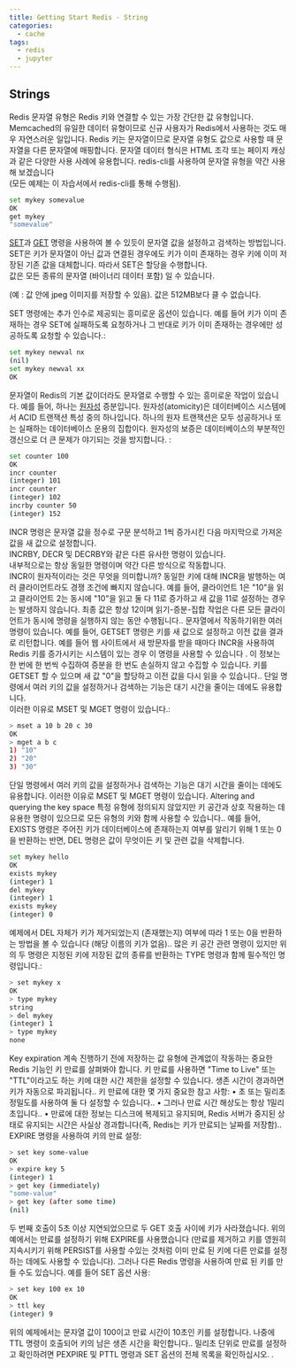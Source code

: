 ```yaml
---
title: Getting Start Redis - String
categories:
  - cache
tags:
  - redis
  - jupyter
---
```


## Strings
Redis 문자열 유형은 Redis 키와 연결할 수 있는 가장 간단한 값 유형입니다. Memcached의 유일한 데이터 유형이므로 신규 사용자가 Redis에서 사용하는 것도 매우 자연스러운 일입니다.
Redis 키는 문자열이므로 문자열 유형도 값으로 사용할 때 문자열을 다른 문자열에 매핑합니다. 문자열 데이터 형식은 HTML 조각 또는 페이지 캐싱과 같은 다양한 사용 사례에 유용합니다.
redis-cli를 사용하여 문자열 유형을 약간 사용해 보겠습니다  
(모든 예제는  이 자습서에서 redis-cli를 통해 수행됨).

```bash
set mykey somevalue
OK
get mykey
"somevalue"
```

[SET](https://redis.io/commands/set)과 [GET](https://redis.io/commands/get) 명령을 사용하여 볼 수 있듯이  문자열 값을 설정하고 검색하는 방법입니다. SET은 키가  문자열이 아닌 값과 연결된 경우에도 키가 이미 존재하는 경우 키에 이미 저장된 기존 값을 대체합니다. 따라서 SET은 할당을 수행합니다.  
값은 모든 종류의 문자열 (바이너리 데이터 포함) 일 수 있습니다.  

(예 : 값 안에 jpeg 이미지를 저장할 수 있음). 값은 512MB보다 클 수 없습니다.  

SET 명령에는 추가 인수로 제공되는 흥미로운 옵션이 있습니다. 예를 들어  키가 이미 존재하는 경우 SET에 실패하도록 요청하거나 그 반대로 키가 이미 존재하는 경우에만 성공하도록 요청할 수 있습니다.:

```bash
set mykey newval nx
(nil)
set mykey newval xx
OK
```

문자열이 Redis의 기본 값이더라도 문자열로 수행할 수 있는 흥미로운 작업이 있습니다. 예를 들어, 하나는 [원자성](https://ko.wikipedia.org/wiki/%EC%9B%90%EC%9E%90%EC%84%B1_(%EB%8D%B0%EC%9D%B4%ED%84%B0%EB%B2%A0%EC%9D%B4%EC%8A%A4_%EC%8B%9C%EC%8A%A4%ED%85%9C)) 증분입니다.
원자성(atomicity)은 데이터베이스 시스템에서 ACID 트랜잭션 특성 중의 하나입니다. 하나의 원자 트랜잭션은 모두 성공하거나 또는 실패하는 데이터베이스 운용의 집합이다. 원자성의 보증은 데이터베이스의 부분적인 갱신으로 더 큰 문제가 야기되는 것을 방지합니다.
:

```bash
set counter 100
OK
incr counter
(integer) 101
incr counter
(integer) 102
incrby counter 50
(integer) 152
```

INCR 명령은 문자열 값을 정수로 구문 분석하고 1씩 증가시킨 다음 마지막으로 가져온 값을 새 값으로 설정합니다.  
INCRBY, DECR 및 DECRBY와 같은 다른 유사한 명령이 있습니다.  
내부적으로는 항상 동일한 명령이며 약간 다른 방식으로 작동합니다.  
INCR이 원자적이라는 것은 무엇을 의미합니까? 동일한 키에 대해 INCR을 발행하는 여러 클라이언트라도 경쟁 조건에 빠지지 않습니다. 예를 들어, 클라이언트 1은 "10"을 읽고 클라이언트 2는 동시에 "10"을 읽고 둘 다 11로 증가하고 새 값을 11로 설정하는 경우는 발생하지 않습니다. 최종 값은 항상 12이며 읽기-증분-집합 작업은 다른 모든 클라이언트가 동시에 명령을 실행하지 않는 동안 수행됩니다..
문자열에서 작동하기위한 여러 명령이 있습니다. 예를 들어, GETSET 명령은 키를 새 값으로 설정하고 이전 값을 결과로 리턴합니다. 예를 들어 웹 사이트에서 새 방문자를 받을 때마다 INCR을 사용하여 Redis 키를 증가시키는 시스템이 있는 경우 이 명령을 사용할 수 있습니다  . 이 정보는 한 번에 한 번씩 수집하여 증분을 한 번도 손실하지 않고 수집할 수 있습니다.  키를 GETSET 할 수 있으며  새 값 "0"을 할당하고 이전 값을 다시 읽을 수 있습니다..
단일 명령에서 여러 키의 값을 설정하거나 검색하는 기능은 대기 시간을 줄이는 데에도 유용합니다.  
이러한 이유로 MSET 및 MGET 명령이 있습니다.:  

```bash
> mset a 10 b 20 c 30
OK
> mget a b c
1) "10"
2) "20"
3) "30"
```

단일 명령에서 여러 키의 값을 설정하거나 검색하는 기능은 대기 시간을 줄이는 데에도 유용합니다. 이러한 이유로 MSET 및 MGET 명령이 있습니다.
Altering and querying the key space
특정 유형에 정의되지 않았지만 키 공간과 상호 작용하는 데 유용한 명령이 있으므로 모든 유형의 키와 함께 사용할 수 있습니다..
예를 들어, EXISTS 명령은  주어진 키가 데이터베이스에 존재하는지 여부를 알리기 위해 1 또는 0을 반환하는 반면, DEL 명령은 값이 무엇이든 키 및 관련 값을 삭제합니다.

```bash
set mykey hello
OK
exists mykey
(integer) 1
del mykey
(integer) 1
exists mykey
(integer) 0
```

예제에서  DEL 자체가 키가 제거되었는지 (존재했는지) 여부에 따라 1 또는 0을 반환하는 방법을 볼 수 있습니다 (해당 이름의 키가 없음)..
많은 키 공간 관련 명령이 있지만 위의 두 명령은  지정된 키에 저장된 값의 종류를 반환하는 TYPE 명령과 함께 필수적인 명령입니다.:

```bash
> set mykey x
OK
> type mykey
string
> del mykey
(integer) 1
> type mykey
none
```
Key expiration
계속 진행하기 전에 저장하는 값 유형에 관계없이 작동하는 중요한 Redis 기능인 키 만료를 살펴봐야 합니다. 키 만료를 사용하면 "Time to Live" 또는 "TTL"이라고도 하는 키에 대한 시간 제한을 설정할 수 있습니다. 생존 시간이 경과하면 키가 자동으로 파괴됩니다..
키 만료에 대한 몇 가지 중요한 참고 사항:
•	초 또는 밀리초 정밀도를 사용하여 둘 다 설정할 수 있습니다..
•	그러나 만료 시간 해상도는 항상 1밀리초입니다..
•	만료에 대한 정보는 디스크에 복제되고 유지되며, Redis 서버가 중지된 상태로 유지되는 시간은 사실상 경과합니다(즉, Redis는 키가 만료되는 날짜를 저장함)..
EXPIRE 명령을 사용하여 키의 만료 설정:
```bash
> set key some-value
OK
> expire key 5
(integer) 1
> get key (immediately)
"some-value"
> get key (after some time)
(nil)
```
 두 번째 호출이 5초 이상 지연되었으므로 두 GET 호출 사이에 키가 사라졌습니다. 위의 예에서는  만료를 설정하기 위해 EXPIRE를 사용했습니다 (만료를 제거하고 키를 영원히 지속시키기 위해 PERSIST를 사용할 수있는  것처럼 이미 만료 된 키에 다른 만료를 설정하는 데에도 사용할 수  있습니다). 그러나 다른 Redis 명령을 사용하여 만료 된 키를 만들 수도 있습니다. 예를 들어 SET 옵션 사용:
 ```bash
> set key 100 ex 10
OK
> ttl key
(integer) 9
```
위의 예제에서는 문자열 값이 100이고 만료 시간이 10초인 키를 설정합니다. 나중에  TTL 명령이 호출되어 키의 남은 생존 시간을 확인합니다..
밀리초 단위로 만료를 설정하고 확인하려면 PEXPIRE 및 PTTL 명령과 SET 옵션의 전체 목록을 확인하십시오. .
